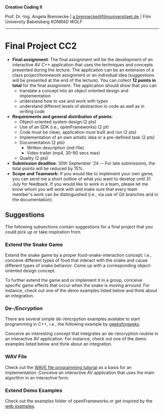 **Creative Coding II**

Prof. Dr.-Ing. Angela Brennecke | a.brennecke@filmuniversitaet.de | Film University Babelsberg *KONRAD WOLF*   


---

# Final Project CC2

* **Final assignment**: The final assignment will be the development of an interactive AV C++ application that uses the techniques and concepts presented during the lecture. The application can be an extension of a class project/homework assignment or an individual idea (suggestions will be presented at the end of the lecture). You can collect **12 points in total** for the final assignment. The application should show that you can 
  * translate a concept into an object oriented design and implementation
  * understand how to use and work with types
  * understand different levels of abstraction in code as well as in writing code
* **Requirements and general distribution of points**:
    * Object-oriented system design (2 pts)
    * Use of an SDK (i.e., openFrameworks) (2 pt)
    * Code must be clean, application must built and run (2 pts)
    * Implementation of an own artistic idea or a pre-defined task (2 pts)
    * Documentation (2 pts)
      * Written description (md-file)
      * Video trailer (mp4, 30-90 secs max)
    * Quality (2 pts)
* **Submission deadline**: 30th September '24 -- For late submissions, the total points will be reduced by 15%.
* **Scope and Teamwork:** If you would like to implement your own game, you can send me a short outline of what you want to develop until 31 July for feedback. If you would like to work in a team, please let me know whom you will work with and make sure that every team member's work can be distinguished (i.e., via use of Git branches and in the documentation).


## Suggestions

The following subsections contain suggestions for a final project that you could pick up or take inspiration from. 


### Extend the Snake Game 

Extend the snake game by a proper food-snake-interaction concept; i.e., conceive different types of food that interact with the snake and cause different types of snake behavior. Come up with a corresponding object-oriented design concept. 

To further extend the game and or implement it in a group, conceive specific game effects that occur when the snake is moving arround. For instance, check out one of the demo examples listed below and think about an integration.

### De-/Encryption

There are several simple de-/encrpytion examples availabe to start programming in C++, i.e., the following example by [geeksforgeeks](https://www.geeksforgeeks.org/encrypt-and-decrypt-text-file-using-cpp/).

Conceive an interesting concept that integrates an de-/encryption routine in an interactive AV application. For instance, check out one of the demo examples listed below and think about an integration.

### WAV File 

Check out the [WAVE file programming tutorial](https://www.youtube.com/watch?v=rHqkeLxAsTc) as a basis for an implementation. Conceive an interactive AV application that uses the main algorithm in an interactive form.

### Extend Demo Examples

Check out the examples folder of openFrameworks or get inspired by the [web examples](https://openframeworks.cc/examples/). 
